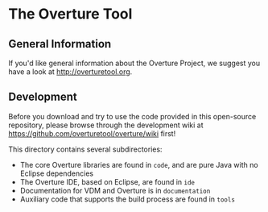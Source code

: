 # The Overture Tool

## General Information

If you'd like general information about the Overture Project, we suggest you have a look at http://overturetool.org.

## Development

Before you download and try to use the code provided in this open-source repository, please browse through the development wiki at https://github.com/overturetool/overture/wiki first!

This directory contains several subdirectories:

* The core Overture libraries are found in `code`, and are pure Java with no Eclipse dependencies
* The Overture IDE, based on Eclipse, are found in `ide`
* Documentation for VDM and Overture is in `documentation`
* Auxiliary code that supports the build process are found in `tools`



